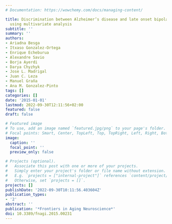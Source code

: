```yaml
---
# Documentation: https://wowchemy.com/docs/managing-content/

title: Discrimination between Alzheimer’s disease and late onset bipolar disorder
  using multivariate analysis
subtitle: ''
summary: ''
authors:
- Ariadna Besga
- Itxaso Gonzalez-Ortega
- Enrique Echeburua
- Alexandre Savio
- Borja Ayerdi
- Darya Chyzhyk
- Jose L. Madrigal
- Juan C. Leza
- Manuel Graña
- Ana M. Gonzalez-Pinto
tags: []
categories: []
date: '2015-01-01'
lastmod: 2022-09-30T12:11:56+02:00
featured: false
draft: false

# Featured image
# To use, add an image named `featured.jpg/png` to your page's folder.
# Focal points: Smart, Center, TopLeft, Top, TopRight, Left, Right, BottomLeft, Bottom, BottomRight.
image:
  caption: ''
  focal_point: ''
  preview_only: false

# Projects (optional).
#   Associate this post with one or more of your projects.
#   Simply enter your project's folder or file name without extension.
#   E.g. `projects = ["internal-project"]` references `content/project/deep-learning/index.md`.
#   Otherwise, set `projects = []`.
projects: []
publishDate: '2022-09-30T10:11:56.403604Z'
publication_types:
- '2'
abstract: ''
publication: '*Frontiers in Aging Neuroscience*'
doi: 10.3389/fnagi.2015.00231
---
```

